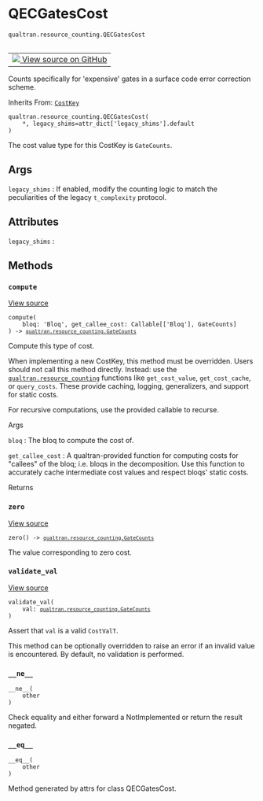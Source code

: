 # QECGatesCost
`qualtran.resource_counting.QECGatesCost`


<table class="tfo-notebook-buttons tfo-api nocontent" align="left">
<td>
  <a target="_blank" href="https://github.com/quantumlib/Qualtran/blob/main/qualtran/resource_counting/_bloq_counts.py#L286-L396">
    <img src="https://www.tensorflow.org/images/GitHub-Mark-32px.png" />
    View source on GitHub
  </a>
</td>
</table>



Counts specifically for 'expensive' gates in a surface code error correction scheme.

Inherits From: [`CostKey`](../../qualtran/resource_counting/CostKey.md)

<pre class="devsite-click-to-copy prettyprint lang-py tfo-signature-link">
<code>qualtran.resource_counting.QECGatesCost(
    *, legacy_shims=attr_dict[&#x27;legacy_shims&#x27;].default
)
</code></pre>



<!-- Placeholder for "Used in" -->

The cost value type for this CostKey is `GateCounts`.

<h2 class="add-link">Args</h2>

`legacy_shims`<a id="legacy_shims"></a>
: If enabled, modify the counting logic to match the peculiarities of
  the legacy `t_complexity` protocol.






<h2 class="add-link">Attributes</h2>

`legacy_shims`<a id="legacy_shims"></a>
: &nbsp;




## Methods

<h3 id="compute"><code>compute</code></h3>

<a target="_blank" class="external" href="https://github.com/quantumlib/Qualtran/blob/main/qualtran/resource_counting/_bloq_counts.py#L299-L386">View source</a>

<pre class="devsite-click-to-copy prettyprint lang-py tfo-signature-link">
<code>compute(
    bloq: 'Bloq', get_callee_cost: Callable[['Bloq'], GateCounts]
) -> <a href="../../qualtran/resource_counting/GateCounts.html"><code>qualtran.resource_counting.GateCounts</code></a>
</code></pre>

Compute this type of cost.

When implementing a new CostKey, this method must be overridden.
Users should not call this method directly. Instead: use the <a href="../../qualtran/resource_counting.html"><code>qualtran.resource_counting</code></a>
functions like `get_cost_value`, `get_cost_cache`, or `query_costs`. These provide
caching, logging, generalizers, and support for static costs.

For recursive computations, use the provided callable to recurse.

Args

`bloq`
: The bloq to compute the cost of.

`get_callee_cost`
: A qualtran-provided function for computing costs for "callees"
  of the bloq; i.e. bloqs in the decomposition. Use this function to accurately
  cache intermediate cost values and respect bloqs' static costs.




Returns




<h3 id="zero"><code>zero</code></h3>

<a target="_blank" class="external" href="https://github.com/quantumlib/Qualtran/blob/main/qualtran/resource_counting/_bloq_counts.py#L388-L389">View source</a>

<pre class="devsite-click-to-copy prettyprint lang-py tfo-signature-link">
<code>zero() -> <a href="../../qualtran/resource_counting/GateCounts.html"><code>qualtran.resource_counting.GateCounts</code></a>
</code></pre>

The value corresponding to zero cost.


<h3 id="validate_val"><code>validate_val</code></h3>

<a target="_blank" class="external" href="https://github.com/quantumlib/Qualtran/blob/main/qualtran/resource_counting/_bloq_counts.py#L391-L393">View source</a>

<pre class="devsite-click-to-copy prettyprint lang-py tfo-signature-link">
<code>validate_val(
    val: <a href="../../qualtran/resource_counting/GateCounts.html"><code>qualtran.resource_counting.GateCounts</code></a>
)
</code></pre>

Assert that `val` is a valid `CostValT`.

This method can be optionally overridden to raise an error if an invalid value
is encountered. By default, no validation is performed.

<h3 id="__ne__"><code>__ne__</code></h3>

<pre class="devsite-click-to-copy prettyprint lang-py tfo-signature-link">
<code>__ne__(
    other
)
</code></pre>

Check equality and either forward a NotImplemented or return the result negated.


<h3 id="__eq__"><code>__eq__</code></h3>

<pre class="devsite-click-to-copy prettyprint lang-py tfo-signature-link">
<code>__eq__(
    other
)
</code></pre>

Method generated by attrs for class QECGatesCost.




